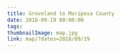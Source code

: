 ```yaml
---
title: Groveland to Mariposa County
date: 2018-09-19 00:00:00
tags:
thumbnailImage: map.jpg
link: map/?dates=2018/09/19
---
```

<!-- excerpt -->
